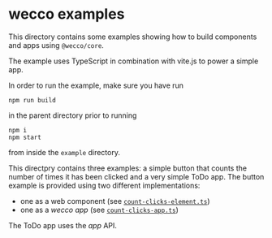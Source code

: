 # wecco examples

This directory contains some examples showing how to build components and apps 
using `@wecco/core`.

The example uses TypeScript in combination with vite.js to power a simple app.

In order to run the example, make sure you have run

```shell
npm run build
```

in the parent directory prior to running

```shell
npm i
npm start
```

from inside the `example` directory.

This directpry contains three examples: a simple button that counts the number 
of times it has been clicked and a very simple ToDo app. The button example is
provided using two different implementations:

* one as a web component (see [`count-clicks-element.ts`](./count-clicks-element.ts))
* one as a _wecco app_ (see  [`count-clicks-app.ts`](./count-clicks-app.ts))

The ToDo app uses the _app_ API.
